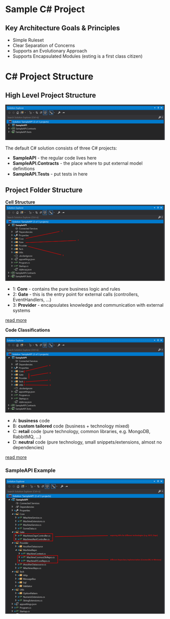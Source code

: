 # Sample C# Project

## Key Architecture Goals & Principles

- Simple Ruleset
- Clear Separation of Concerns
- Supports an Evolutionary Approach
- Supports Encapsulated Modules (esting is a first class citizen)

# C# Project Structure

## High Level Project Structure

![](doc/img/csharp1.png)

The default C# solution consists of three C# projects:
* **SampleAPI** - the regular code lives here
* **SampleAPI.Contracts** - the place where to put external model definitions
* **SampleAPI.Tests** - put tests in here


## Project Folder Structure

**Cell Structure**
![](doc/img/csharp2.png)

* 1: **Core** - contains the pure business logic and rules
* 2: **Gate** - this is the entry point for external calls (controllers, EventHandlers, ...)
* 3: **Provider** - encapsulates knowledge and communication with external systems

[read more](#Software-Cell)

**Code Classifications**

![](doc/img/csharp3.png)

* A: **business** code
* B: **custom tailored** code (business + technology mixed)
* C: **retail** code (pure technology, common libraries, e.g. MongoDB, RabbitMQ, ...)
* D: **neutral** code (pure technology, small snippets/extensions, almost no dependencies)

[read more](#Code-Classifications)

### SampleAPI Example

![](doc/img/csharp4.png)



